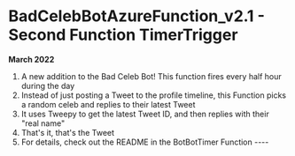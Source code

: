 # BadCelebBotAzureFunction_v2.1 - Second Function TimerTrigger

**March 2022**

1) A new addition to the Bad Celeb Bot! This function fires every half hour during the day
2) Instead of just posting a Tweet to the profile timeline, this Function picks a random celeb and replies to their latest Tweet
3) It uses Tweepy to get the latest Tweet ID, and then replies with their "real name"
4) That's it, that's the Tweet
5) For details, check out the README in the BotBotTimer Function ----